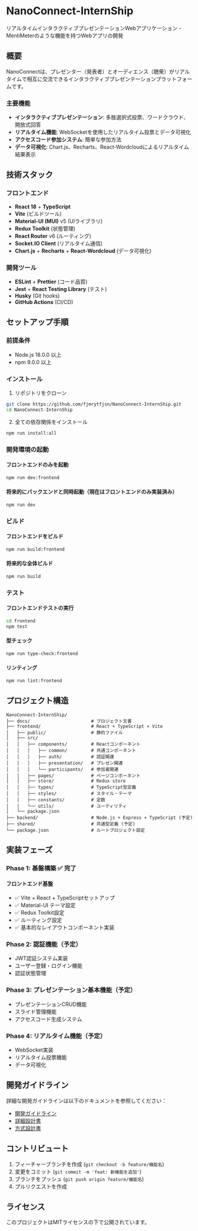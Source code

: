 # NanoConnect-InternShip

リアルタイムインタラクティブプレゼンテーションWebアプリケーション - MentiMeterのような機能を持つWebアプリの開発

## 概要

NanoConnectは、プレゼンター（発表者）とオーディエンス（聴衆）がリアルタイムで相互に交流できるインタラクティブプレゼンテーションプラットフォームです。

### 主要機能

* **インタラクティブプレゼンテーション**: 多肢選択式投票、ワードクラウド、開放式回答
* **リアルタイム機能**: WebSocketを使用したリアルタイム投票とデータ可視化
* **アクセスコード参加システム**: 簡単な参加方法
* **データ可視化**: Chart.js、Recharts、React-Wordcloudによるリアルタイム結果表示

## 技術スタック

### フロントエンド

* **React 18** + **TypeScript**
* **Vite** (ビルドツール)
* **Material-UI (MUI)** v5 (UIライブラリ)
* **Redux Toolkit** (状態管理)
* **React Router** v6 (ルーティング)
* **Socket.IO Client** (リアルタイム通信)
* **Chart.js** + **Recharts** + **React-Wordcloud** (データ可視化)

### 開発ツール

* **ESLint** + **Prettier** (コード品質)
* **Jest** + **React Testing Library** (テスト)
* **Husky** (Git hooks)
* **GitHub Actions** (CI/CD)

## セットアップ手順

### 前提条件

* Node.js 18.0.0 以上
* npm 9.0.0 以上

### インストール

1. リポジトリをクローン

```bash
git clone https://github.com/fjmrytfjsn/NanoConnect-InternShip.git
cd NanoConnect-InternShip
```

2. 全ての依存関係をインストール

```bash
npm run install:all
```

### 開発環境の起動

#### フロントエンドのみを起動

```bash
npm run dev:frontend
```

#### 将来的にバックエンドと同時起動（現在はフロントエンドのみ実装済み）

```bash
npm run dev
```

### ビルド

#### フロントエンドをビルド

```bash
npm run build:frontend
```

#### 将来的な全体ビルド

```bash
npm run build
```

### テスト

#### フロントエンドテストの実行

```bash
cd frontend
npm test
```

#### 型チェック

```bash
npm run type-check:frontend
```

#### リンティング

```bash
npm run lint:frontend
```

## プロジェクト構造

```
NanoConnect-InternShip/
├── docs/                       # プロジェクト文書
├── frontend/                   # React + TypeScript + Vite
│   ├── public/                 # 静的ファイル
│   ├── src/
│   │   ├── components/         # Reactコンポーネント
│   │   │   ├── common/         # 共通コンポーネント
│   │   │   ├── auth/           # 認証関連
│   │   │   ├── presentation/   # プレゼン関連
│   │   │   └── participants/   # 参加者関連
│   │   ├── pages/              # ページコンポーネント
│   │   ├── store/              # Redux store
│   │   ├── types/              # TypeScript型定義
│   │   ├── styles/             # スタイル・テーマ
│   │   ├── constants/          # 定数
│   │   └── utils/              # ユーティリティ
│   └── package.json
├── backend/                    # Node.js + Express + TypeScript (予定)
├── shared/                     # 共通型定義 (予定)
└── package.json                # ルートプロジェクト設定
```

## 実装フェーズ

### Phase 1: 基盤構築 ✅ **完了**

#### フロントエンド基盤

* ✅ Vite + React + TypeScriptセットアップ
* ✅ Material-UI テーマ設定
* ✅ Redux Toolkit設定
* ✅ ルーティング設定
* ✅ 基本的なレイアウトコンポーネント実装

### Phase 2: 認証機能（予定）

* JWT認証システム実装
* ユーザー登録・ログイン機能
* 認証状態管理

### Phase 3: プレゼンテーション基本機能（予定）

* プレゼンテーションCRUD機能
* スライド管理機能
* アクセスコード生成システム

### Phase 4: リアルタイム機能（予定）

* WebSocket実装
* リアルタイム投票機能
* データ可視化

## 開発ガイドライン

詳細な開発ガイドラインは以下のドキュメントを参照してください：

* [開発ガイドライン](docs/guideline.md)
* [詳細設計書](docs/detailed-design.md)
* [方式設計書](docs/system-design.md)

## コントリビュート

1. フィーチャーブランチを作成 (`git checkout -b feature/機能名`)
2. 変更をコミット (`git commit -m 'feat: 新機能を追加'`)
3. ブランチをプッシュ (`git push origin feature/機能名`)
4. プルリクエストを作成

## ライセンス

このプロジェクトはMITライセンスの下で公開されています。
